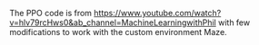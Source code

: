 The PPO code is from https://www.youtube.com/watch?v=hlv79rcHws0&ab_channel=MachineLearningwithPhil
with few modifications to work with the custom environment Maze.
